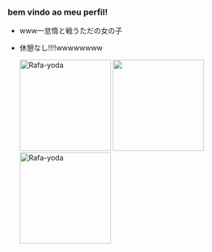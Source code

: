 ### bem vindo ao meu perfil!

- www一怠惰と戦うただの女の子
- 休憩なし!!!!wwwwwwww


  <div>
   <img height="180em" alt="Rafa-yoda" src="https://64.media.tumblr.com/116cfee8c7a75c94954b1ae644e01e43/66cbf842446baa19-49/s400x600/e04f8e609888c5cee8cdb0ffdd16a71a38504cb6.gifv">  
  <a href="https://github.com/rafaballerini">
  <img height="180em" src="https://github-readme-stats.vercel.app/api?username=sirigitandgames&show_icons=true&theme=dark&include_all_commits=true&count_private=true"/>    
    <img height="180em" alt="Rafa-yoda" src="https://64.media.tumblr.com/d66de0f8fbbcebd36f92e94683368033/66cbf842446baa19-fc/s400x600/b87af479147b9ccc77d21b0d0d63af513191961f.gifv">  
 
</div>

  
 
  
<div> 
